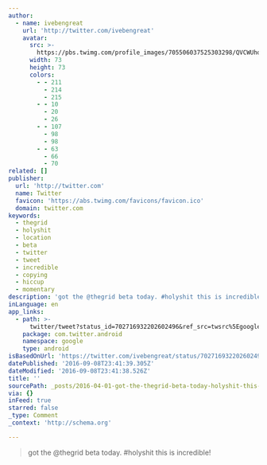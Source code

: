 ```yaml
---
author:
  - name: ivebengreat
    url: 'http://twitter.com/ivebengreat'
    avatar:
      src: >-
        https://pbs.twimg.com/profile_images/705506037525303298/QVCWUhoO_bigger.jpg
      width: 73
      height: 73
      colors:
        - - 211
          - 214
          - 215
        - - 10
          - 20
          - 26
        - - 107
          - 98
          - 98
        - - 63
          - 66
          - 70
related: []
publisher:
  url: 'http://twitter.com'
  name: Twitter
  favicon: 'https://abs.twimg.com/favicons/favicon.ico'
  domain: twitter.com
keywords:
  - thegrid
  - holyshit
  - location
  - beta
  - twitter
  - tweet
  - incredible
  - copying
  - hiccup
  - momentary
description: 'got the @thegrid beta today. #holyshit this is incredible!'
inLanguage: en
app_links:
  - path: >-
      twitter/tweet?status_id=702716932202602496&ref_src=twsrc%5Egoogle%7Ctwcamp%5Eandroidseo%7Ctwgr%5Estatus%7Ctwterm%5E702716932202602496
    package: com.twitter.android
    namespace: google
    type: android
isBasedOnUrl: 'https://twitter.com/ivebengreat/status/702716932202602496'
datePublished: '2016-09-08T23:41:39.305Z'
dateModified: '2016-09-08T23:41:38.526Z'
title: ''
sourcePath: _posts/2016-04-01-got-the-thegrid-beta-today-holyshit-this-is-incredible.md
via: {}
inFeed: true
starred: false
_type: Comment
_context: 'http://schema.org'

---
```

> got the @thegrid beta today. \#holyshit this is incredible!